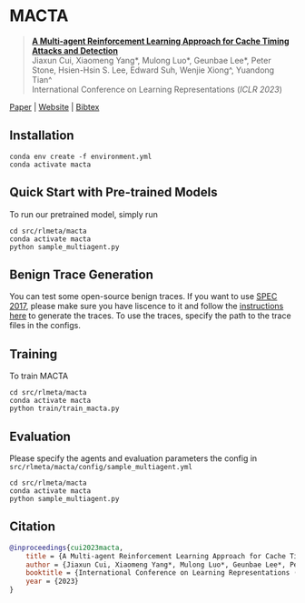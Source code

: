 # MACTA

> [**A Multi-agent Reinforcement Learning Approach for Cache Timing Attacks and Detection**](https://openreview.net/forum?id=CDlHZ78-Xzi)\
> Jiaxun Cui, Xiaomeng Yang*, Mulong Luo*, Geunbae Lee*, Peter Stone, Hsien-Hsin S. Lee, Edward Suh, Wenjie Xiong^, Yuandong Tian^\
> International Conference on Learning Representations (_ICLR 2023_)

[Paper](https://openreview.net/pdf?id=CDlHZ78-Xzi) | [Website]() | [Bibtex](#citation)

## Installation
```
conda env create -f environment.yml
conda activate macta
```

## Quick Start with Pre-trained Models
To run our pretrained model, simply run
```
cd src/rlmeta/macta
conda activate macta
python sample_multiagent.py
```

## Benign Trace Generation
You can test some open-source benign traces. If you want to use [SPEC 2017](https://www.spec.org/cpu2017/), please make sure you have liscence to it and follow the [instructions here](https://code.vt.edu/bearhw-public/rl-mem-trace) to generate the traces. To use the traces, specify the path to the trace files in the configs.

## Training
To train MACTA
```
cd src/rlmeta/macta
conda activate macta
python train/train_macta.py
```

## Evaluation
Please specify the agents and evaluation parameters the config in `src/rlmeta/macta/config/sample_multiagent.yml`
```
cd src/rlmeta/macta
conda activate macta
python sample_multiagent.py
```

## Citation
```bibtex
@inproceedings{cui2023macta,
    title = {A Multi-agent Reinforcement Learning Approach for Cache Timing Attacks and Detection},
    author = {Jiaxun Cui, Xiaomeng Yang*, Mulong Luo*, Geunbae Lee*, Peter Stone, Hsien-Hsin S. Lee, Edward Suh, Wenjie Xiong^, Yuandong Tian^},
    booktitle = {International Conference on Learning Representations (ICLR)},
    year = {2023}
}
```
